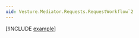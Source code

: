 ```yaml
---
uid: Vesture.Mediator.Requests.RequestWorkflow`2
---
```


[!INCLUDE [example](../Fragments/workflow-wip-disclaimer.md)]
